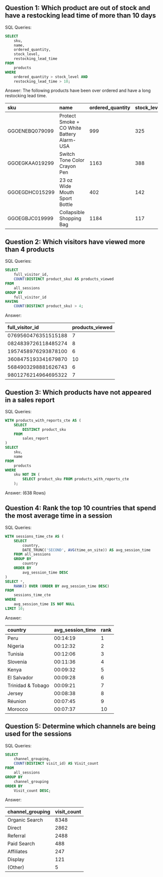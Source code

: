 ## Question 1: Which product are out of stock and have a restocking lead time of more than 10 days

SQL Queries:
```SQL
SELECT 
	sku,
	name,
	ordered_quantity,
	stock_level,
	restocking_lead_time
FROM 
	products
WHERE 
	ordered_quantity > stock_level AND 
	restocking_lead_time > 10;
```

Answer: 
The following products have been over ordered and have a long restocking lead time.

|sku                           |name                  |ordered_quantity|stock_level|restocking_lead_time|
|:-----------------------------|:---------------------|:---------------|:----------|:-------------------|
|GGOENEBQ079099                | Protect Smoke + CO White Battery Alarm-USA|999             |325        |11                  |
|GGOEGKAA019299                |Switch Tone Color Crayon Pen|1163            |388        |12                  |
|GGOEGDHC015299                |23 oz Wide Mouth Sport Bottle|402             |142        |12                  |
|GGOEGBJC019999                |Collapsible Shopping Bag|1184            |117        |11                  |


## Question 2: Which visitors have viewed more than 4 products

SQL Queries:
```SQL
SELECT 
	full_visitor_id, 
	COUNT(DISTINCT product_sku) AS products_viewed
FROM 
	all_sessions
GROUP BY 
	full_visitor_id
HAVING 
	COUNT(DISTINCT product_sku) > 4;
```

Answer:

|full_visitor_id               |products_viewed       |
|:-----------------------------|:---------------------|
|0769560476351515188           |7                     |
|0824839726118485274           |8                     |
|1957458976293878100           |6                     |
|3608475193341679870           |10                    |
|5684903298881626743           |6                     |
|9801276214964695322           |7                     |


## Question 3: Which products have not appeared in a sales report

SQL Queries: 
```SQL
WITH products_with_reports_cte AS (
	SELECT 
		DISTINCT product_sku
	FROM 
		sales_report
)
SELECT 
	sku, 
	name
FROM 
	products 
WHERE 
	sku NOT IN (
		SELECT product_sku FROM products_with_reports_cte
	);
```

Answer:
(638 Rows)


## Question 4: Rank the top 10 countries that spend the most average time in a session

SQL Queries:
```SQL
WITH sessions_time_cte AS (
	SELECT 
		country, 
		DATE_TRUNC('SECOND', AVG(time_on_site)) AS avg_session_time
	FROM all_sessions
	GROUP BY 
		country
	ORDER BY 
		avg_session_time DESC
)
SELECT *, 
	RANK() OVER (ORDER BY avg_session_time DESC)
FROM 
	sessions_time_cte
WHERE 
	avg_session_time IS NOT NULL
LIMIT 10;
```

Answer:

|country                       |avg_session_time      |rank|
|:-----------------------------|:---------------------|:---|
|Peru                          |00:14:19              |1   |
|Nigeria                       |00:12:32              |2   |
|Tunisia                       |00:12:06              |3   |
|Slovenia                      |00:11:36              |4   |
|Kenya                         |00:09:32              |5   |
|El Salvador                   |00:09:28              |6   |
|Trinidad & Tobago             |00:09:21              |7   |
|Jersey                        |00:08:38              |8   |
|Réunion                       |00:07:45              |9   |
|Morocco                       |00:07:37              |10  |


## Question 5: Determine which channels are being used for the sessions

SQL Queries:
```SQL
SELECT 
	channel_grouping, 
	COUNT(DISTINCT visit_id) AS Visit_count
FROM 
	all_sessions
GROUP BY 
	channel_grouping
ORDER BY 
	Visit_count DESC;
```

Answer:

|channel_grouping              |visit_count           |
|:-----------------------------|:---------------------|
|Organic Search                |8348                  |
|Direct                        |2862                  |
|Referral                      |2488                  |
|Paid Search                   |488                   |
|Affiliates                    |247                   |
|Display                       |121                   |
|(Other)                       |5                     |
